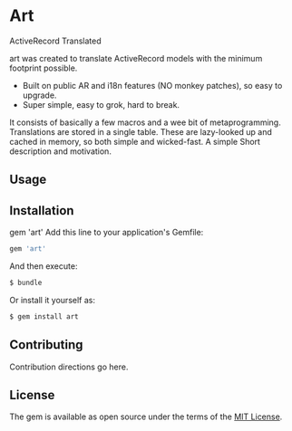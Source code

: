 # Art
ActiveRecord Translated

art was created to translate ActiveRecord models with the minimum footprint
possible.

* Built on public AR and i18n features (NO monkey patches), so easy to upgrade.
* Super simple, easy to grok, hard to break.

It consists of basically a few macros and a wee bit of metaprogramming.
Translations are stored in a single table.  These are lazy-looked up and cached
in memory, so both simple and wicked-fast.
A simple 
Short description and motivation.

## Usage


## Installation
gem 'art'
Add this line to your application's Gemfile:

```ruby
gem 'art'
```

And then execute:
```bash
$ bundle
```

Or install it yourself as:
```bash
$ gem install art
```

## Contributing
Contribution directions go here.

## License
The gem is available as open source under the terms of the [MIT
License](http://opensource.org/licenses/MIT).

